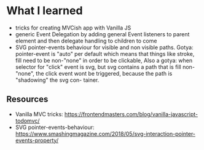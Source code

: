 # What I learned

- tricks for creating MVCish app with Vanilla JS
- generic Event Delegation by adding general Event listeners to parent element and then delegate handling to children to come
- SVG pointer-events behaviour for visible and non visible paths. Gotya: pointer-event is "auto" per default which means that
  things like stroke, fill need to be non-"none" in order to be clickable, Also a gotya: when selector for "click" event is svg,
  but svg contains a path that is fill non-"none", the click event wont be triggered, because the path is "shadowing" the svg con-
  tainer.

## Resources

- Vanilla MVC tricks: https://frontendmasters.com/blog/vanilla-javascript-todomvc/
- SVG pointer-events-behaviour: https://www.smashingmagazine.com/2018/05/svg-interaction-pointer-events-property/
